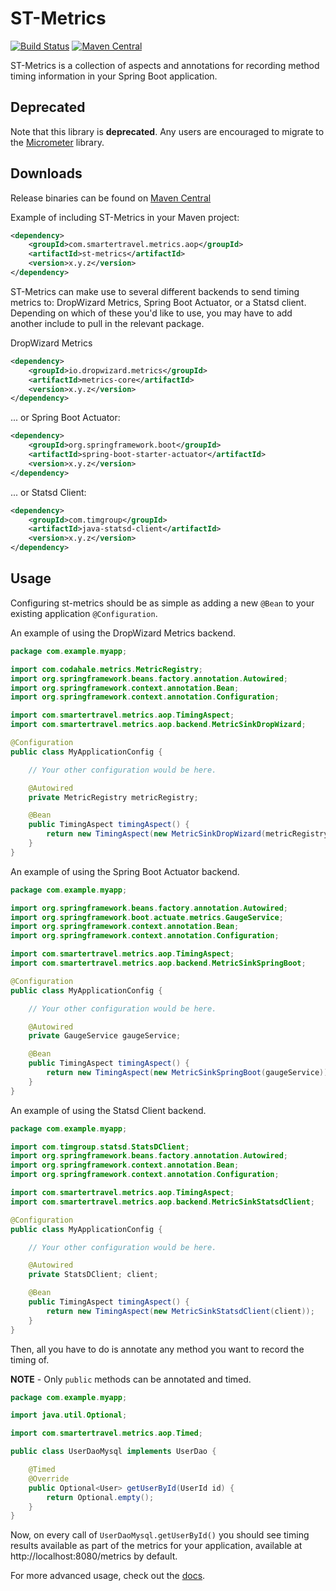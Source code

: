 # ST-Metrics

[![Build Status](https://travis-ci.org/smarter-travel-media/st-metrics.svg?branch=master)](https://travis-ci.org/smarter-travel-media/st-metrics)
[![Maven Central](https://img.shields.io/maven-central/v/com.smartertravel.metrics.aop/st-metrics.svg)](http://search.maven.org/#search%7Cga%7C1%7Cg%3A%22com.smartertravel.metrics.aop%22%20AND%20a%3A%22st-metrics%22)

ST-Metrics is a collection of aspects and annotations for recording method timing information in your
Spring Boot application.

## Deprecated

Note that this library is **deprecated**. Any users are encouraged to migrate to the [Micrometer](http://micrometer.io/) library.

## Downloads

Release binaries can be found on [Maven Central](http://search.maven.org/#search|ga|1|g%3A%22com.smartertravel.metrics.aop%22%20AND%20a%3A%22st-metrics%22)

Example of including ST-Metrics in your Maven project:

``` xml
<dependency>
    <groupId>com.smartertravel.metrics.aop</groupId>
    <artifactId>st-metrics</artifactId>
    <version>x.y.z</version>
</dependency>
```

ST-Metrics can make use to several different backends to send timing metrics to: DropWizard Metrics, Spring
Boot Actuator, or a Statsd client. Depending on which of these you'd like to use, you may have to add another
include to pull in the relevant package.

DropWizard Metrics

``` xml
<dependency>
    <groupId>io.dropwizard.metrics</groupId>
    <artifactId>metrics-core</artifactId>
    <version>x.y.z</version>
</dependency>
```

... or Spring Boot Actuator:

``` xml
<dependency>
    <groupId>org.springframework.boot</groupId>
    <artifactId>spring-boot-starter-actuator</artifactId>
    <version>x.y.z</version>
</dependency>
```

... or Statsd Client:

``` xml
<dependency>
    <groupId>com.timgroup</groupId>
    <artifactId>java-statsd-client</artifactId>
    <version>x.y.z</version>
</dependency>
```

## Usage

Configuring st-metrics should be as simple as adding a new `@Bean` to your existing application `@Configuration`.

An example of using the DropWizard Metrics backend.

``` java
package com.example.myapp;

import com.codahale.metrics.MetricRegistry;
import org.springframework.beans.factory.annotation.Autowired;
import org.springframework.context.annotation.Bean;
import org.springframework.context.annotation.Configuration;

import com.smartertravel.metrics.aop.TimingAspect;
import com.smartertravel.metrics.aop.backend.MetricSinkDropWizard;

@Configuration
public class MyApplicationConfig {

    // Your other configuration would be here.

    @Autowired
    private MetricRegistry metricRegistry;

    @Bean
    public TimingAspect timingAspect() {
        return new TimingAspect(new MetricSinkDropWizard(metricRegistry));
    }
}
```

An example of using the Spring Boot Actuator backend.

``` java
package com.example.myapp;

import org.springframework.beans.factory.annotation.Autowired;
import org.springframework.boot.actuate.metrics.GaugeService;
import org.springframework.context.annotation.Bean;
import org.springframework.context.annotation.Configuration;

import com.smartertravel.metrics.aop.TimingAspect;
import com.smartertravel.metrics.aop.backend.MetricSinkSpringBoot;

@Configuration
public class MyApplicationConfig {

    // Your other configuration would be here.

    @Autowired
    private GaugeService gaugeService;

    @Bean
    public TimingAspect timingAspect() {
        return new TimingAspect(new MetricSinkSpringBoot(gaugeService));
    }
}
```

An example of using the Statsd Client backend.

``` java
package com.example.myapp;

import com.timgroup.statsd.StatsDClient;
import org.springframework.beans.factory.annotation.Autowired;
import org.springframework.context.annotation.Bean;
import org.springframework.context.annotation.Configuration;

import com.smartertravel.metrics.aop.TimingAspect;
import com.smartertravel.metrics.aop.backend.MetricSinkStatsdClient;

@Configuration
public class MyApplicationConfig {

    // Your other configuration would be here.

    @Autowired
    private StatsDClient; client;

    @Bean
    public TimingAspect timingAspect() {
        return new TimingAspect(new MetricSinkStatsdClient(client));
    }
}
```

Then, all you have to do is annotate any method you want to record the timing of.

**NOTE** - Only `public` methods can be annotated and timed.

``` java
package com.example.myapp;

import java.util.Optional;

import com.smartertravel.metrics.aop.Timed;

public class UserDaoMysql implements UserDao {

    @Timed
    @Override
    public Optional<User> getUserById(UserId id) {
        return Optional.empty();
    }
}
```

Now, on every call of `UserDaoMysql.getUserById()` you should see timing results available as part
of the metrics for your application, available at http://localhost:8080/metrics by default.


For more advanced usage, check out the [docs](http://eng.smartertravel.com/st-metrics/).
